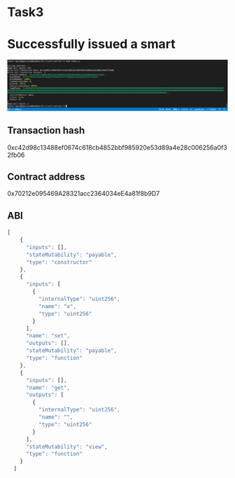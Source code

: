# Task3

# Successfully issued a smart 

![successfully issued a smart contract call](./successfully_issued_a_smart_contract_call.png)



## Transaction hash

0xc42d98c13488ef0674c618cb4852bbf985920e53d89a4e28c006256a0f32fb06



## Contract address

0x70212e095469A28321acc2364034eE4a81f8b9D7

## ABI

```javascript
[
    {
      "inputs": [],
      "stateMutability": "payable",
      "type": "constructor"
    },
    {
      "inputs": [
        {
          "internalType": "uint256",
          "name": "x",
          "type": "uint256"
        }
      ],
      "name": "set",
      "outputs": [],
      "stateMutability": "payable",
      "type": "function"
    },
    {
      "inputs": [],
      "name": "get",
      "outputs": [
        {
          "internalType": "uint256",
          "name": "",
          "type": "uint256"
        }
      ],
      "stateMutability": "view",
      "type": "function"
    }
  ]
```



